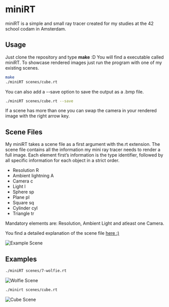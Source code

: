# miniRT

miniRT is a simple and small ray tracer created for my studies at the 42 school codam in Amsterdam.

## Usage
Just clone the repository and type **make** :D You will find a executable called miniRT. To showcase rendered images just run the program with one of my existing scenes.


```bash
make
./miniRT scenes/cube.rt
```
You can also add a --save option to save the output as a .bmp file.
```bash
./miniRT scenes/cube.rt --save
```

If a scene has more than one you can swap the camera in your rendered image with the right arrow key.

## Scene Files
My miniRT takes a scene file as a first argument with the.rt extension. The scene file contains all the information my mini ray tracer needs to render a full image. Each element first’s information is the type identifier, followed by all specific information for each object in a strict order.

* Resolution R
* Ambient lightning A
* Camera c
* Light l
* Sphere sp
* Plane pl
* Square sq
* Cylinder cyl
* Triangle tr

Mandatory elements are:
Resolution,
Ambient Light
and atleast one Camera.

You find a detailed explanation of the scene file [here :)](https://docdro.id/QySFfXH)

![Example Scene](https://i.imgur.com/11Gxte8.png)

## Examples
```bash
./miniRT scenes/7-wolfie.rt 
```
![Wolfie Scene](https://i.imgur.com/enOBJuT.png)
```bash
./minirt scenes/cube.rt
```
![Cube Scene](https://i.imgur.com/zVuZYG6.png)

